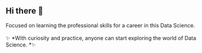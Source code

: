 ## Hi there 👋
Focused on learning the professional skills for a career in this Data Science.\
\
✨ *With curiosity and practice, anyone can start exploring the world of Data Science. *✨
<!--
**LeonardStepto/LeonardStepto** is a ✨ _special_ ✨ repository because its `README.md` (this file) appears on your GitHub profile.

Here are some ideas to get you started:

- 🔭 I’m currently working on ...
- 🌱 I’m currently learning ...
- 👯 I’m looking to collaborate on ...
- 🤔 I’m looking for help with ...
- 💬 Ask me about ...
- 📫 How to reach me: ...
- 😄 Pronouns: ...
- ⚡ Fun fact: ...
-->
